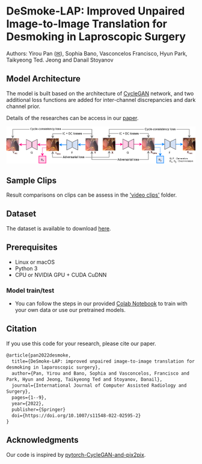 
# DeSmoke-LAP: Improved Unpaired Image-to-Image Translation for Desmoking in Laproscopic Surgery

Authors: Yirou Pan (<a href="mailto: yirou.pan.20@ucl.ac.uk">✉</a>), Sophia Bano, Vasconcelos Francisco, Hyun Park, Taikyeong Ted. Jeong and Danail Stoyanov

## Model Architecture

The model is built based on the architecture of <a href="https://github.com/junyanz/pytorch-CycleGAN-and-pix2pix">CycleGAN</a> network, and two additional loss functions are added for inter-channel discrepancies and dark channel prior. 

Details of the researches can be access in our <a href="https://link.springer.com/article/10.1007/s11548-022-02595-2">paper</a>.

<img src='imgs/Proposed_flowchart.png' width=900>

## Sample Clips

Result comparisons on clips can be assess in the <a href="https://github.com/yiroup20/DeSmoke-LAP/tree/main/video%20clips">'video clips'</a> folder.

<!--  <img src='clips/Comparisons/gif/output_2.gif' width=384> -->

<!--  (a)Input (b)CycleGAN (c)FastCUT (d)GAN-DC (e)Proposed -->

## Dataset

The dataset is available to download <a href="https://www.ucl.ac.uk/interventional-surgical-sciences/weiss-open-research/weiss-open-data-server/desmoke-lap"> here</a>.

## Prerequisites
- Linux or macOS
- Python 3
- CPU or NVIDIA GPU + CUDA CuDNN

### Model train/test
- You can follow the steps in our provided <a href="https://github.com/yiroup20/DeSmoke-LAP/blob/main/DeSmoke-LAP.ipynb">Colab Notebook</a> to train with your own data or use our pretrained models.

## Citation

If you use this code for your research, please cite our paper.

<!-- Pan, Y., Bano, S., Vasconcelos, F. et al. DeSmoke-LAP: improved unpaired image-to-image translation for desmoking in laparoscopic surgery. Int J CARS (2022). https://doi.org/10.1007/s11548-022-02595-2 -->

```
@article{pan2022desmoke,
  title={DeSmoke-LAP: improved unpaired image-to-image translation for desmoking in laparoscopic surgery},
  author={Pan, Yirou and Bano, Sophia and Vasconcelos, Francisco and Park, Hyun and Jeong, Taikyeong Ted and Stoyanov, Danail},
  journal={International Journal of Computer Assisted Radiology and Surgery},
  pages={1--9},
  year={2022},
  publisher={Springer}
  doi={https://doi.org/10.1007/s11548-022-02595-2}
}
```

<!-- ## Related Projects
- [contrastive-unpaired-translation](https://github.com/taesungp/contrastive-unpaired-translation) (CUT)
- [pytorch-CycleGAN-and-pix2pix](https://github.com/junyanz/pytorch-CycleGAN-and-pix2pix) -->

## Acknowledgments
Our code is inspired by [pytorch-CycleGAN-and-pix2pix](https://github.com/junyanz/pytorch-CycleGAN-and-pix2pix).
